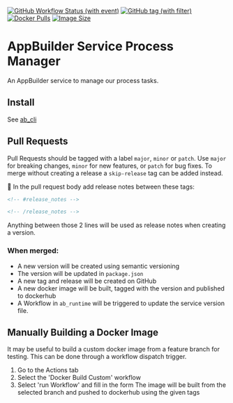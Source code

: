 [![GitHub Workflow Status (with event)](https://img.shields.io/github/actions/workflow/status/CruGlobal/ab_service_process_manager/pr-merge-release.yml?logo=github&label=Build%20%26%20Test)](https://github.com/CruGlobal/ab_service_process_manager/actions/workflows/pr-merge-release.yml)
[![GitHub tag (with filter)](https://img.shields.io/github/v/tag/CruGlobal/ab_service_process_manager?logo=github&label=Latest%20Version)
](https://github.com/CruGlobal/ab_service_process_manager/releases)
[![Docker Pulls](https://img.shields.io/docker/pulls/digiserve/ab-process-manager?logo=docker&logoColor=white&label=Docker%20Pulls)](https://hub.docker.com/r/digiserve/ab-process-manager)
[![Image Size](https://img.shields.io/docker/image-size/digiserve/ab-process-manager/master?logo=docker&logoColor=white&label=Image%20Size)](https://hub.docker.com/r/digiserve/ab-process-manager/tags)

# AppBuilder Service Process Manager
An AppBuilder service  to manage our process tasks.

## Install
See [ab_cli](https://github.com/CruGlobal/ab-cli)

## Pull Requests
Pull Requests should be tagged with a label `major`, `minor` or `patch`. Use `major` for breaking changes, `minor` for new features, or `patch` for bug fixes. To merge without creating a release a `skip-release` tag can be added instead.

:pencil: In the pull request body add release notes between these tags:
```md
<!-- #release_notes -->

<!-- /release_notes --> 
```
Anything between those 2 lines will be used as release notes when creating a version.

### When merged:
 - A new version will be created using semantic versioning
 - The version will be updated in `package.json`
 - A new tag and release will be created on GitHub
 - A new docker image will be built, tagged with the version and published to dockerhub
 - A Workflow in `ab_runtime` will be triggered to update the service version file.

## Manually Building a Docker Image
It may be useful to build a custom docker image from a feature branch for testing.
This can be done through a workflow dispatch trigger.
1. Go to the Actions tab
2. Select the 'Docker Build Custom' workflow
3. Select 'run Workflow' and fill in the form
The image will be built from the selected branch and pushed to dockerhub using the given tags
